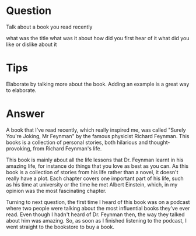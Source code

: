 # Question

Talk about a book you read recently

what was the title
what was it about
how did you first hear of it
what did you like or dislike about it

# Tips

Elaborate by talking more about the book.
Adding an example is a great way to elaborate.

# Answer

A book that I've read recently, which really inspired me, was called "Surely You're Joking, Mr Feynman" by the famous physicist Richard Feynman.
This books is a collection of personal stories, both hilarious and thought-provoking, from Richard Feynman's life.

This book is mainly about all the life lessons that Dr. Feynman learnt in his amazing life, for instance do things that you love as best as you can.
As this book is a collection of stories from his life rather than a novel, it doesn't really have a plot.
Each chapter covers one important part of his life, such as his time at university or the time he met Albert Einstein, which, in my opinion was the most fascinating chapter.

Turning to next question, the first time I heard of this book was on a podcast where two people were talking about the most influential books they've ever read.
Even though I hadn't heard of Dr. Feynman then, the way they talked about him was amazing. So, as soon as I finished listening to the podcast, I went straight to the bookstore to buy a book.
